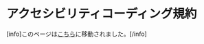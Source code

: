 <!--
# Accessibility Coding Standards
-->

# アクセシビリティコーディング規約

<!--
Warning: This page has been moved [here](https://developer.wordpress.org/coding-standards/wordpress-coding-standards/accessibility/)
Please do *not* edit this page.
-->

\[info\]このページは[こちら](https://ja.wordpress.org/team/handbook/coding-standards/wordpress-coding-standards/accessibility/)に移動されました。\[/info\]

<!--
These are standards that WordPress features should meet for accessibility in order to be merged into core. All new or updated code released in WordPress must conform with the WCAG 2.0 guidelines at level AA. These basic guidelines are intended for easy reference during development, but do not cover all possible accessibility issues.

In the [Accessibility Handbook](https://make.wordpress.org/accessibility/handbook/best-practices/) there are pages about best practices, including code examples and resources.

## HTML Semantics

Take a pragmatic approach to HTML semantics. Don’t add semantics purely for the sake of semantics; but if there is an HTML structure that clearly matches the content, use that element. For example, if you have a group of links, it should most likely use a list element.

### Heading structure

The H1 is the main heading representing the page title on every core page. For subsections, use a reasonable HTML heading structure — including the use of heading elements for page subsections. Heading markup should not be used for presentational purposes.

*   Use H2 through H6 to give internal structure to the page.
*   Don’t skip heading levels.
*   Don’t add extra functionality inside a heading, like links or buttons.

### Semantics for Controls

Controls with a native keyboard interaction (buttons or links) are always preferred. If there is a valid target link for the control, either an in-page reference or a link, then the control should use an `<a href="{your-valid-target}">`. If there isn’t, it should use a `<button>`.

If you’re updating an existing control:

Button or link decision logic
| Scenario | Choice |
| --- | --- |
| Anchors with null or meaningless HREF values: href=’#’, no href, href=’#something’ where #something does not exist | `button` |
| Anchors with meaningful on-page HREF values href=’#something’ where #something does exist | `button` or `a href='#target'` |
| Anchors with meaningful off-page HREF values that are renderable (but actual behavior is AJAX) | Link when JS not available, button the rest of the time. |
| Anchors with meaningful off-page HREF values that are \*not\* renderable | Should be a button, but perhaps the target should be made renderable |
| Buttons that direct to new locations on the same page | Could be either a button or a link. |
| Buttons that direct to new locations on different pages. | Should be a link. |

### Dynamic Content

When there are dynamic changes within a page without a page reload you must provide audible feedback with ARIA for important changes, like a successful save event, for example.

Use `wp.a11y.speak()` for all simple AJAX responses. If you are doing a complex interaction, `wp.a11y.speak()` may not be the best choice. In that case, discuss your usage with the Accessibility team to determine whether extending `wp.a11y.speak()` or coding your own ARIA live regions is the best choice.

*   [Let WordPress Speak: introduction to `wp.a11y.speak()`.](https://make.wordpress.org/accessibility/2015/04/15/let-wordpress-speak-new-in-wordpress-4-2/)
*   [Mozilla developer documentation on ARIA Live Regions](https://developer.mozilla.org/en-US/docs/Web/Accessibility/ARIA/ARIA_Live_Regions)

## Color Contrast

In most cases, feature plug-ins are not expected to add or modify colors in core. However, if a feature plug-in needs to add new color combinations, those combinations must meet minimum contrast requirements. Minimum contrast requirements are 4.5:1 for font sizes rendering smaller than 24px or smaller and 3.0:1 for font sizes larger than 24px or 19px and bold.

*   [WordPress Accessibility Quick Start: Color Contrast](https://make.wordpress.org/accessibility/handbook/quick-start-guide/#color-contrast)

## Links: underline or no underline?

When links can be identified as such by the context, for example because they’re part of a menu, or a set of links clearly identified as user interface controls, they don’t necessarily need to be underlined. In all the other cases, especially for links surrounded by other text (in a line or block of text), links need to be always underlined.

## Keyboard Accessibility

Users must be able to reach and successfully interact with all elements on the page that are actionable, including all form inputs, buttons and links by using the keyboard. They must be able to see a visual indicator of keyboard focus. You should be aware that keyboard events may operate differently when a screen reader is running.

If you can complete an action with a mouse, you must also be able to complete that action using the keyboard.

## Images and Icons

Any image resource must include an accessible name. In some cases, the accessible name should be an empty string. An image can be represented by an actual `<img>` element, an icon font, or an svg element; but any graphical representation is considered an image for these purposes. Different types of elements use different types of accessible names.

For `<img>` elements, the accessible name should be in the alt attribute. If the img is ornamental, the alt attribute should still be included, but left empty.

For icon fonts, the font icon itself should have the aria-hidden attribute, with screen-reader-text in a neighbor element. If the icon is ornamental, the font icon should still have the `aria-hidden` attribute, but the screen reader text should be omitted.

```
<a href="this.html">
<span class="dashicons dashicon-thumbs-up" aria-hidden="true"></span>
<span class="screen-reader-text">Something</span>
</a>
```

For SVG, the SVG should be inline, so that accessible information isn’t hidden from assistive technology. SVG elements should contain a `<title>` element with the accessible name of the image. For cross-technology support, the title element should be associated with the svg element via `aria-labelledby`. For maximum compatibility, all SVG elements used to represent an image should carry the role attribute with a value of ‘img’.

If the SVG element is ornamental, then the title element should be omitted and no aria-labelledby attribute should be present. The SVG element should also carry the `aria-hidden` attribute.

[More information on SVG Accessibility](http://www.sitepoint.com/tips-accessible-svg/)

## Labeling

Existing code uses a mixture of explicitly and implicitly labeled fields, but all new code must use an explicitly associated `<label>` element (using for/id attributes and *not* wrapping the form control). Labels are not required to be visible, but must use the .screen-reader-text class when hidden. Placeholders are fine, but are not a substitute for labels. For all labels, clicking on the field label should cause the associated field to receive focus or, for checkboxes and radio selectors, select that choice.

Don’t introduce new title attributes to convey information. Use aria-label when you need to provide an alternate label and `.screen-reader-text` if you’re appending additional data.

When creating forms, use `<fieldset>` and `<legend>` to group logically related form elements inside complex forms or to group radio buttons and checkboxes under a heading.
-->
